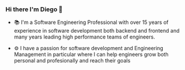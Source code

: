 ### Hi there I'm Diego 👋

- 📚 I'm a Software Engineering Professional with over 15 years of experience in software development both backend and frontend and many years leading high performance teams of engineers.

- ⚙️ I have a passion for software development and Engineering Management in particular where I can help engineers grow both personal and profesionally and reach their goals

<!--
**diegoledesma/diegoledesma** is a ✨ _special_ ✨ repository because its `README.md` (this file) appears on your GitHub profile.

Here are some ideas to get you started:

- 🔭 I’m currently working on ...
- 🌱 I’m currently learning ...
- 👯 I’m looking to collaborate on ...
- 🤔 I’m looking for help with ...
- 💬 Ask me about ...
- 📫 How to reach me: ...
- 😄 Pronouns: ...
- ⚡ Fun fact: ...
-->
